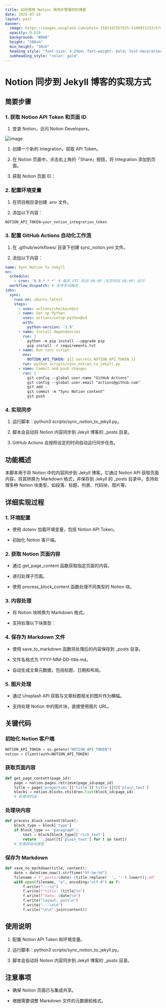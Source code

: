 ```yaml
---
title: 如何使用 Notion 来同步管理你的博客
date: 2025-07-16
layout: post
banner:
  image: https://images.unsplash.com/photo-1583162557635-53d9931332c5?crop=entropy&cs=tinysrgb&fit=max&fm=jpg&ixid=M3w2OTIwMzJ8MHwxfHJhbmRvbXx8fHx8fHx8fDE3NTI2OTA4MTd8&ixlib=rb-4.1.0&q=80&w=1080
  opacity: 0.618
  background: "#000"
  height: "100vh"
  min_height: "38vh"
  heading_style: "font-size: 4.25em; font-weight: bold; text-decoration: underline"
  subheading_style: "color: gold"
---
```


# Notion 同步到 Jekyll 博客的实现方式

## 简要步骤

### 1. 获取 Notion API Token 和页面 ID

1. 登录 Notion，访问 Notion Developers。

![image](https://prod-files-secure.s3.us-west-2.amazonaws.com/a7a0cc5a-89b9-4cda-8686-1fba0ca52f40/d19c1afe-dea5-4312-9333-786b0ba83054/image.png?X-Amz-Algorithm=AWS4-HMAC-SHA256&X-Amz-Content-Sha256=UNSIGNED-PAYLOAD&X-Amz-Credential=ASIAZI2LB466SA36P6U7%2F20250716%2Fus-west-2%2Fs3%2Faws4_request&X-Amz-Date=20250716T183336Z&X-Amz-Expires=3600&X-Amz-Security-Token=IQoJb3JpZ2luX2VjEEkaCXVzLXdlc3QtMiJGMEQCIE5ZTA6Ex%2B4CIXMytzJvOXRPjnic%2B84Kk%2B1GsfSPHrQaAiBXRoiJZW3B6nnoM4%2FXk4D2A82OSxDidB4g4kO9wnKgNSr%2FAwhiEAAaDDYzNzQyMzE4MzgwNSIMsZw%2BdYLha6gCSmGWKtwDmGdLQdjTX0zI3BGV8iI%2BWEsbL03tzAEylIAFshTksHFqW3bOLxJ50FtkOgWO6TuZMtdJg3damWv0PSXOBWQWAbJ19FcT6zwibtZXhAQWQKt11oy07RXRj28jYnGa9OJ4dpNrMf2J3xtZ%2BOQ0bAEz0kEMAp7NV%2BLZVJEVPwLSGPs0%2BNoSv%2F5QRLxgH4k7de8TimIrp9bl%2B5JPh28CYtSF14IXamxhhVUcgvmHNoWDcIEp6x5hhMfqmbsRYuALX08DcOcWbHvAQDXIoh%2B4Voo5zKzhxhXA7jIl2Ps6oTVgls80%2FIhnXb%2B%2FBUAgLMBSpnw9YQN%2BSxGpSN7bK7f%2Fs7gwlfaZ7W6cVoN6dKnm01udetXEn3hVku%2F4VEkB%2FBVnI%2BSzBc2ggntMOEY86aEd7EybfaB4B7m6U8HbQ%2Fv%2B9TVf6zPBfr4j3dJK%2F0h%2BeVEW0j6wZiPJlZOqg7qoeB%2B2KrW7gRbF7vvk3hyYVYTEAxrqtFw4B448iinIgz6u45u98sHmaz1Hz2g8Pn0y%2FEwR2L4esuOTa5IOXibsSdt3tR74F4UBsf6zrxOHBra%2Fse1xoYnxsXBPlF4u4SNVtputttLiJlQG4Ycq%2FMtPncE4p2xQs0UQki8SK%2FsBkXMw7j4wr7TfwwY6pgF92R9y3dDcUFcfw6Z65SxTEG9WucxE3YMOvw%2FnhWhPfO%2B2%2F0AAdY2qt4AOyQ5FACNzd7mk5AUIFEfHlyyf6ORfH4PoKSKxaFmw2SAQJdhxebZsKhjFES%2BfLpkUfvHW%2B1QrUqi%2FPP2niVaJw%2BYxYsBcyUB7JqQWbEK2DJM%2F3ViPMVa%2FnG1dNExdbvbsjQzSWeBhH7oCos%2BBLM77MZ4ZJ1Y2PFjNTxjf&X-Amz-Signature=dab6bed2e138fb110e36fe07483fbd6164ff551ad1d5698adeb5bc8445dd8f03&X-Amz-SignedHeaders=host&x-amz-checksum-mode=ENABLED&x-id=GetObject)

1. 创建一个新的 Integration，获取 API Token。

1. 在 Notion 页面中，点击右上角的「Share」按钮，将 Integration 添加到页面。

1. 获取 Notion 页面 ID：


### 2. 配置环境变量

1. 在项目根目录创建 .env 文件。

1. 添加以下内容：

```javascript
NOTION_API_TOKEN=your_notion_integration_token
```

### 3. 配置 GitHub Actions 自动化工作流

1. 在 .github/workflows/ 目录下创建 sync_notion.yml 文件。

1. 添加以下内容：

```yaml
name: Sync Notion to Jekyll
on:
  schedule:
    - cron: '0 0 * * *' # 每天 UTC 时间 00:00（北京时间 08:00）运行
  workflow_dispatch: # 支持手动触发
jobs:
  sync:
    runs-on: ubuntu-latest
    steps:
      - uses: actions/checkout@v3
      - name: Set up Python
        uses: actions/setup-python@v4
        with:
          python-version: '3.9'
      - name: Install dependencies
        run: |
          python -m pip install --upgrade pip
          pip install -r requirements.txt
      - name: Run sync script
        env:
          NOTION_API_TOKEN: ${{ secrets.NOTION_API_TOKEN }}
        run: python scripts/sync_notion_to_jekyll.py
      - name: Commit and push changes
        run: |
          git config --global user.name "GitHub Actions"
          git config --global user.email "actions@github.com"
          git add .
          git commit -m "Sync Notion content"
          git push
```

### 4. 实现同步

1. 运行脚本：python3 scripts/sync_notion_to_jekyll.py。

1. 脚本会自动将 Notion 内容同步到 Jekyll 博客的 _posts 目录。

1. GitHub Actions 会按照设定的时间自动运行同步任务。

## 功能概述

本脚本用于将 Notion 中的内容同步到 Jekyll 博客。它通过 Notion API 获取页面内容，将其转换为 Markdown 格式，并保存到 Jekyll 的 _posts 目录中。支持处理多种 Notion 块类型，如段落、标题、列表、代码块、图片等。

## 详细实现过程

### 1. 环境配置

- 使用 dotenv 加载环境变量，包括 Notion API Token。

- 初始化 Notion 客户端。

### 2. 获取 Notion 页面内容

- 通过 get_page_content 函数获取指定页面的内容。

- 递归处理子页面。

- 使用 process_block_content 函数处理不同类型的 Notion 块。

### 3. 内容处理

- 将 Notion 块转换为 Markdown 格式。

- 支持处理以下块类型：


### 4. 保存为 Markdown 文件

- 使用 save_to_markdown 函数将处理后的内容保存到 _posts 目录。

- 文件名格式为 YYYY-MM-DD-title.md。

- 自动生成文章元数据，包括标题、日期和布局。

### 5. 图片处理

- 通过 Unsplash API 获取与文章标题相关的图片作为横幅。

- 支持处理 Notion 中的图片块，直接使用图片 URL。

## 关键代码

### 初始化 Notion 客户端

```python
NOTION_API_TOKEN = os.getenv("NOTION_API_TOKEN")
notion = Client(auth=NOTION_API_TOKEN)
```

### 获取页面内容

```python
def get_page_content(page_id):
    page = notion.pages.retrieve(page_id=page_id)
    title = page['properties']['title']['title'][0]['plain_text']
    blocks = notion.blocks.children.list(block_id=page_id)
    # 处理块内容
```

### 处理块内容

```python
def process_block_content(block):
    block_type = block['type']
    if block_type == 'paragraph':
        text = block[block_type]['rich_text']
        return ''.join([t['plain_text'] for t in text])
    # 处理其他块类型
```

### 保存为 Markdown

```python
def save_to_markdown(title, content):
    date = datetime.now().strftime("%Y-%m-%d")
    filename = f"_posts/{date}-{title.replace(' ', '-').lower()}.md"
    with open(filename, "w", encoding="utf-8") as f:
        f.write("---\n")
        f.write(f"title: {title}\n")
        f.write(f"date: {date}\n")
        f.write("layout: post\n")
        f.write("---\n\n")
        f.write("\n\n".join(content))
```

## 使用说明

1. 配置 Notion API Token 和环境变量。

1. 运行脚本：python3 scripts/sync_notion_to_jekyll.py。

1. 脚本会自动将 Notion 内容同步到 Jekyll 博客的 _posts 目录。

## 注意事项

- 确保 Notion 页面已与集成共享。

- 根据需要调整 Markdown 文件的元数据和格式。